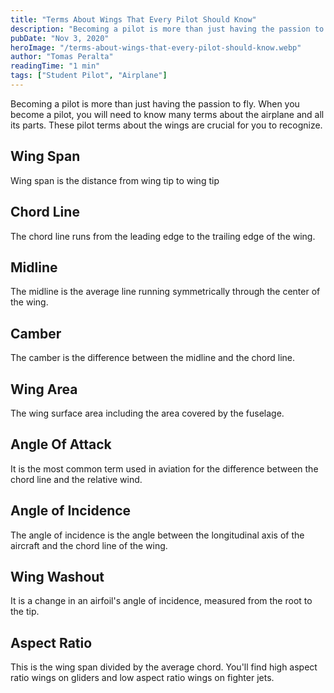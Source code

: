 ```yaml
---
title: "Terms About Wings That Every Pilot Should Know"
description: "Becoming a pilot is more than just having the passion to fly. When you become a pilot, you will need to know many terms about the airplane and all its parts. These pilot terms about the wings are crucial for you to recognize."
pubDate: "Nov 3, 2020"
heroImage: "/terms-about-wings-that-every-pilot-should-know.webp"
author: "Tomas Peralta"
readingTime: "1 min"
tags: ["Student Pilot", "Airplane"]
---
```


Becoming a pilot is more than just having the passion to fly. When you become a pilot, you will need to know many terms about the airplane and all its parts. These pilot terms about the wings are crucial for you to recognize.

## Wing Span

Wing span is the distance from wing tip to wing tip

## Chord Line

The chord line runs from the leading edge to the trailing edge of the wing.

## Midline

The midline is the average line running symmetrically through the center of the wing.

## Camber

The camber is the difference between the midline and the chord line.

## Wing Area

The wing surface area including the area covered by the fuselage.

## Angle Of Attack

It is the most common term used in aviation for the difference between the chord line and the relative wind.

## Angle of Incidence

The angle of incidence is the angle between the longitudinal axis of the aircraft and the chord line of the wing.

## Wing Washout

It is a change in an airfoil's angle of incidence, measured from the root to the tip.

## Aspect Ratio

This is the wing span divided by the average chord. You'll find high aspect ratio wings on gliders and low aspect ratio wings on fighter jets.
